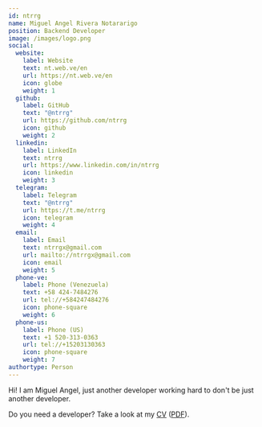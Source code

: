 ```yaml
---
id: ntrrg
name: Miguel Angel Rivera Notararigo
position: Backend Developer
image: /images/logo.png
social:
  website:
    label: Website
    text: nt.web.ve/en
    url: https://nt.web.ve/en
    icon: globe
    weight: 1
  github:
    label: GitHub
    text: "@ntrrg"
    url: https://github.com/ntrrg
    icon: github
    weight: 2
  linkedin:
    label: LinkedIn
    text: ntrrg
    url: https://www.linkedin.com/in/ntrrg
    icon: linkedin
    weight: 3
  telegram:
    label: Telegram
    text: "@ntrrg"
    url: https://t.me/ntrrg
    icon: telegram
    weight: 4
  email:
    label: Email
    text: ntrrgx@gmail.com
    url: mailto://ntrrgx@gmail.com
    icon: email
    weight: 5
  phone-ve:
    label: Phone (Venezuela)
    text: +58 424-7484276
    url: tel://+584247484276
    icon: phone-square
    weight: 6
  phone-us:
    label: Phone (US)
    text: +1 520-313-0363
    url: tel://+15203130363
    icon: phone-square
    weight: 7
authortype: Person
---
```


Hi! I am Miguel Angel, just another developer working hard to don't be just
another developer.

Do you need a developer? Take a look at my [CV](https://docs.google.com/document/d/1dbXk7CYAAG_MefJ4i5bddwkH6z9esE-y-NjpB1_PGdQ/edit?usp=sharing) ([PDF](/cv/en.pdf)).


